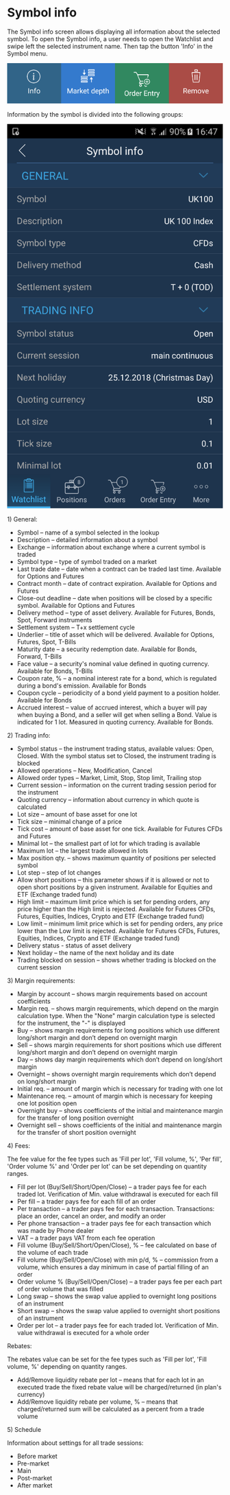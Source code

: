# Symbol info

The Symbol info screen allows displaying all information about the selected symbol. To open the Symbol info, a user needs to open the Watchlist and swipe left the selected instrument name. Then tap the button 'Info' in the Symbol menu.

![](../../../.gitbook/assets/symbol-menu.png)

Information by the symbol is divided into the following groups:

![](../../../.gitbook/assets/9-1.png)

1\) General:

* Symbol – name of a symbol selected in the lookup
* Description – detailed information about a symbol
* Exchange – information about exchange where a current symbol is traded
* Symbol type – type of symbol traded on a market
* Last trade date – date when a contract can be traded last time. Available for Options and Futures
* Contract month – date of contract expiration. Available for Options and Futures
* Close-out deadline – date when positions will be closed by a specific symbol. Available for Options and Futures
* Delivery method – type of asset delivery. Available for Futures, Bonds, Spot, Forward instruments
* Settlement system – T+x settlement cycle
* Underlier – title of asset which will be delivered. Available for Options, Futures, Spot, T-Bills
* Maturity date – a security redemption date. Available for Bonds, Forward, T-Bills
* Face value – a security's nominal value defined in quoting currency. Available for Bonds, T-Bills
* Coupon rate, % – a nominal interest rate for a bond, which is regulated during a bond's emission. Available for Bonds
* Coupon cycle – periodicity of a bond yield payment to a position holder. Available for Bonds
* Accrued interest – value of accrued interest, which a buyer will pay when buying a Bond, and a seller will get when selling a Bond. Value is indicated for 1 lot. Measured in quoting currency. Available for Bonds.

2\) Trading info:

* Symbol status – the instrument trading status, available values: Open, Closed. With the symbol status set to Closed, the instrument trading is blocked
* Allowed operations – New, Modification, Cancel
* Allowed order types – Market, Limit, Stop, Stop limit, Trailing stop
* Current session – information on the current trading session period for the instrument
* Quoting currency – information about currency in which quote is calculated
* Lot size – amount of base asset for one lot
* Tick size – minimal change of a price
* Tick cost – amount of base asset for one tick. Available for Futures CFDs and Futures
* Minimal lot – the smallest part of lot for which trading is available
* Maximum lot – the largest trade allowed in lots
* Max position qty. – shows maximum quantity of positions per selected symbol
* Lot step – step of lot changes
* Allow short positions – this parameter shows if it is allowed or not to open short positions by a given instrument. Available for Equities and ETF \(Exchange traded fund\)
* High limit – maximum limit price which is set for pending orders, any price higher than the High limit is rejected. Available for Futures CFDs, Futures, Equities, Indices, Crypto and ETF \(Exchange traded fund\)
* Low limit – minimum limit price which is set for pending orders, any price lower than the Low limit is rejected. Available for Futures CFDs, Futures, Equities, Indices, Crypto and ETF \(Exchange traded fund\)
* Delivery status - status of asset delivery
* Next holiday – the name of the next holiday and its date
* Trading blocked on session – shows whether trading is blocked on the current session

3\) Margin requirements:

* Margin by account – shows margin requirements based on account coefficients
* Margin req. – shows margin requirements, which depend on the margin calculation type. When the "None" margin calculation type is selected for the instrument, the "-" is displayed
* Buy – shows margin requirements for long positions which use different long/short margin and don’t depend on overnight margin
* Sell – shows margin requirements for short positions which use different long/short margin and don’t depend on overnight margin
* Day – shows day margin requirements which don’t depend on long/short margin
* Overnight – shows overnight margin requirements which don’t depend on long/short margin
* Initial req. – amount of margin which is necessary for trading with one lot
* Maintenance req. – amount of margin which is necessary for keeping one lot position open
* Overnight buy – shows coefficients of the initial and maintenance margin for the transfer of long position overnight
* Overnight sell – shows coefficients of the initial and maintenance margin for the transfer of short position overnight

4\) Fees:

The fee value for the fee types such as 'Fill per lot', 'Fill volume, %', 'Per fill', 'Order volume %' and 'Order per lot' can be set depending on quantity ranges.

* Fill per lot \(Buy/Sell/Short/Open/Close\) – a trader pays fee for each traded lot. Verification of Min. value withdrawal is executed for each fill
* Per fill – a trader pays fee for each fill of an order
* Per transaction – a trader pays fee for each transaction. Transactions: place an order, cancel an order, and modify an order
* Per phone transaction – a trader pays fee for each transaction which was made by Phone dealer
* VAT – a trader pays VAT from each fee operation
* Fill volume \(Buy/Sell/Short/Open/Close\), % – fee calculated on base of the volume of each trade
* Fill volume \(Buy/Sell/Open/Close\) with min p/d, % – commission from a volume, which ensures a day minimum in case of partial filling of an order
* Order volume % \(Buy/Sell/Open/Close\) – a trader pays fee per each part of order volume that was filled
* Long swap – shows the swap value applied to overnight long positions of an instrument
* Short swap – shows the swap value applied to overnight short positions of an instrument
* Order per lot – a trader pays fee for each traded lot. Verification of Min. value withdrawal is executed for a whole order

Rebates:

The rebates value can be set for the fee types such as 'Fill per lot', 'Fill volume, %' depending on quantity ranges.

* Add/Remove liquidity rebate per lot – means that for each lot in an executed trade the fixed rebate value will be charged/returned \(in plan's currency\)
* Add/Remove liquidity rebate per volume, % – means that charged/returned sum will be calculated as a percent from a trade volume

5\) Schedule

Information about settings for all trade sessions:

* Before market
* Pre-market
* Main
* Post-market
* After market

